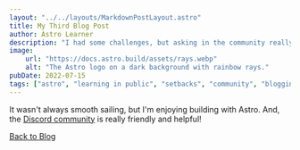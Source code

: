 ```yaml
---
layout: "../../layouts/MarkdownPostLayout.astro"
title: My Third Blog Post
author: Astro Learner
description: "I had some challenges, but asking in the community really helped!"
image:
    url: "https://docs.astro.build/assets/rays.webp"
    alt: "The Astro logo on a dark background with rainbow rays."
pubDate: 2022-07-15
tags: ["astro", "learning in public", "setbacks", "community", "blogging"]
---
```

It wasn't always smooth sailing, but I'm enjoying building with Astro. And, the [Discord community](https://astro.build/chat) is really friendly and helpful!

<a href="/blog/">Back to Blog</a>